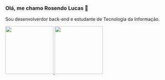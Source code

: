 ### Olá, me chamo **Rosendo Lucas** 👋

Sou desenvolverdor back-end e estudante de Tecnologia da Informação.

<a href="https://github.com/RosLuc">
  <img height="150em" src="https://github-readme-stats.vercel.app/api?username=RosLuc&show_icons=true&theme=gotham&include_all_commits=true&count_private=true" />
  <img height="150em" src="https://github-readme-stats.vercel.app/api/top-langs/?username=RosLuc&langs_count=10&theme=gotham&layout=compact" />
</a>
